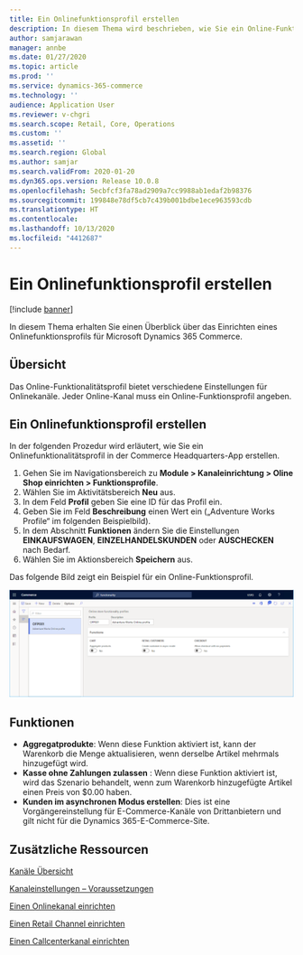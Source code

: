 ```yaml
---
title: Ein Onlinefunktionsprofil erstellen
description: In diesem Thema wird beschrieben, wie Sie ein Online-Funktionsprofil in Microsoft Dynamics 365 Commerce erstellen.
author: samjarawan
manager: annbe
ms.date: 01/27/2020
ms.topic: article
ms.prod: ''
ms.service: dynamics-365-commerce
ms.technology: ''
audience: Application User
ms.reviewer: v-chgri
ms.search.scope: Retail, Core, Operations
ms.custom: ''
ms.assetid: ''
ms.search.region: Global
ms.author: samjar
ms.search.validFrom: 2020-01-20
ms.dyn365.ops.version: Release 10.0.8
ms.openlocfilehash: 5ecbfcf3fa78ad2909a7cc9988ab1edaf2b98376
ms.sourcegitcommit: 199848e78df5cb7c439b001bdbe1ece963593cdb
ms.translationtype: HT
ms.contentlocale: 
ms.lasthandoff: 10/13/2020
ms.locfileid: "4412687"
---
```

# <a name="create-an-online-functionality-profile"></a>Ein Onlinefunktionsprofil erstellen


[!include [banner](includes/banner.md)]

In diesem Thema erhalten Sie einen Überblick über das Einrichten eines Onlinefunktionsprofils für Microsoft Dynamics 365 Commerce.

## <a name="overview"></a>Übersicht

Das Online-Funktionalitätsprofil bietet verschiedene Einstellungen für Onlinekanäle. Jeder Online-Kanal muss ein Online-Funktionsprofil angeben.

## <a name="create-an-online-functionality-profile"></a>Ein Onlinefunktionsprofil erstellen

In der folgenden Prozedur wird erläutert, wie Sie ein Onlinefunktionalitätsprofil in der Commerce Headquarters-App erstellen.

1. Gehen Sie im Navigationsbereich zu **Module \> Kanaleinrichtung \> Oline Shop einrichten \> Funktionsprofile**.
1. Wählen Sie im Aktivitätsbereich **Neu** aus.
1. In dem Feld **Profil** geben Sie eine ID für das Profil ein.
1. Geben Sie im Feld **Beschreibung** einen Wert ein („Adventure Works Profile“ im folgenden Beispielbild).
1. In dem Abschnitt **Funktionen** ändern Sie die Einstellungen **EINKAUFSWAGEN**, **EINZELHANDELSKUNDEN** oder **AUSCHECKEN** nach Bedarf.
1. Wählen Sie im Aktionsbereich **Speichern** aus.

Das folgende Bild zeigt ein Beispiel für ein Online-Funktionsprofil.
  
![Online-Funktionsprofil Beispiel](media/online-functionality-profile.png)

## <a name="functions"></a>Funktionen

- **Aggregatprodukte**: Wenn diese Funktion aktiviert ist, kann der Warenkorb die Menge aktualisieren, wenn derselbe Artikel mehrmals hinzugefügt wird.
- **Kasse ohne Zahlungen zulassen** : Wenn diese Funktion aktiviert ist, wird das Szenario behandelt, wenn zum Warenkorb hinzugefügte Artikel einen Preis von $0.00 haben.
- **Kunden im asynchronen Modus erstellen**: Dies ist eine Vorgängereinstellung für E-Commerce-Kanäle von Drittanbietern und gilt nicht für die Dynamics 365-E-Commerce-Site.

## <a name="additional-resources"></a>Zusätzliche Ressourcen

[Kanäle Übersicht](channels-overview.md)

[Kanaleinstellungen – Voraussetzungen](channels-prerequisites.md)

[Einen Onlinekanal einrichten](channel-setup-online.md)

[Einen Retail Channel einrichten](channel-setup-retail.md)

[Einen Callcenterkanal einrichten](channel-setup-callcenter.md)
